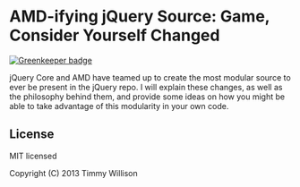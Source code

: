 # AMD-ifying jQuery Source: Game, Consider Yourself Changed

[![Greenkeeper badge](https://badges.greenkeeper.io/timmywil/jquery-amdify.svg)](https://greenkeeper.io/)

jQuery Core and AMD have teamed up to create the most modular source to ever be present in the jQuery repo.
I will explain these changes, as well as the philosophy behind them,
and provide some ideas on how you might be able to take advantage of this modularity in your own code.

## License

MIT licensed

Copyright (C) 2013 Timmy Willison

